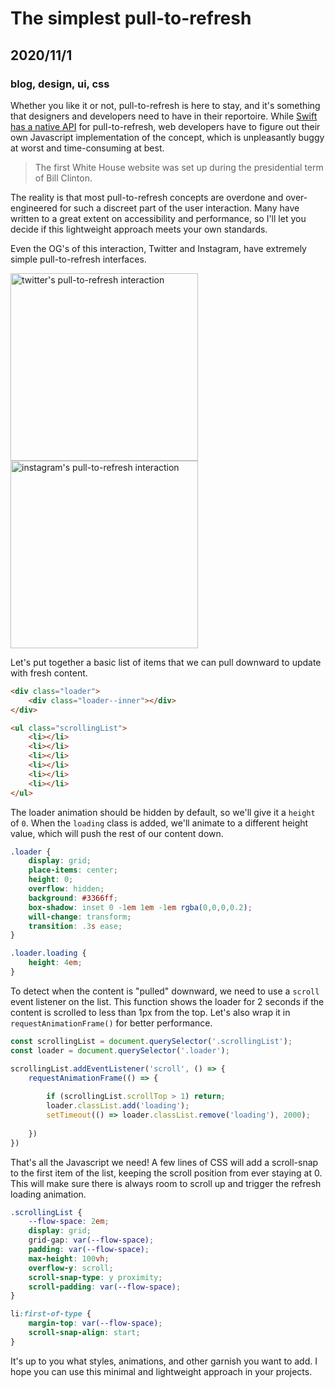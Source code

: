 # The simplest pull-to-refresh
## 2020/11/1
### blog, design, ui, css

Whether you like it or not, pull-to-refresh is here to stay, and it's something that designers and developers need to have in their reportoire.  While [Swift has a native API](https://stackoverflow.com/questions/24475792/how-to-use-pull-to-refresh-in-swift) for pull-to-refresh, web developers have to figure out their own Javascript implementation of the concept, which is unpleasantly buggy at worst and time-consuming at best.

> The first White House website was set up during the presidential term of Bill Clinton.

The reality is that most pull-to-refresh concepts are overdone and over-engineered for such a discreet part of the user interaction. Many have written to a great extent on accessibility and performance, so I'll let you decide if this lightweight approach meets your own standards.

Even the OG's of this interaction, Twitter and Instagram, have extremely simple pull-to-refresh interfaces.
<style>
.example {
	object-position: top;
	height: 300px;
	max-width: 450px;
}
</style>
<div style="display: grid">
	<img style="height: 0;" src="/_images/blog/my-ptr.gif" alt="my simple pull-to-refresh interaction" />
	<img class="example" src="/_images/blog/twitter-ptr.gif" alt="twitter's pull-to-refresh interaction" />
	<img class="example" src="/_images/blog/instagram-ptr.gif" alt="instagram's pull-to-refresh interaction" />
</div>

Let's put together a basic list of items that we can pull downward to update with fresh content.

```html
<div class="loader">
	<div class="loader--inner"></div>
</div>

<ul class="scrollingList">
	<li></li>
	<li></li>
	<li></li>
	<li></li>
	<li></li>
	<li></li>
</ul>
```

The loader animation should be hidden by default, so we'll give it a `height` of `0`. When the `loading` class is added, we'll animate to a different height value, which will push the rest of our content down.

```css
.loader {
	display: grid;
	place-items: center;
	height: 0;
	overflow: hidden;
	background: #3366ff;
	box-shadow: inset 0 -1em 1em -1em rgba(0,0,0,0.2);
	will-change: transform;
	transition: .3s ease;
}

.loader.loading {
	height: 4em;
}
```

To detect when the content is "pulled" downward, we need to use a `scroll` event listener on the list. This function shows the loader for 2 seconds if the content is scrolled to less than 1px from the top. Let's also wrap it in `requestAnimationFrame()` for better performance.

```javascript
const scrollingList = document.querySelector('.scrollingList');
const loader = document.querySelector('.loader');

scrollingList.addEventListener('scroll', () => {
	requestAnimationFrame(() => {
		
		if (scrollingList.scrollTop > 1) return;
		loader.classList.add('loading');
		setTimeout(() => loader.classList.remove('loading'), 2000);
		
	})
})
```

That's all the Javascript we need! A few lines of CSS will add a scroll-snap to the first item of the list, keeping the scroll position from ever staying at 0. This will make sure there is always room to scroll up and trigger the refresh loading animation.

```css
.scrollingList {
	--flow-space: 2em;
	display: grid;
	grid-gap: var(--flow-space);
	padding: var(--flow-space);
	max-height: 100vh;
	overflow-y: scroll;
	scroll-snap-type: y proximity;
	scroll-padding: var(--flow-space);
}

li:first-of-type {
	margin-top: var(--flow-space);
	scroll-snap-align: start;
}
```

<p class="codepen" data-slug-hash="ExaLLNL"></p>

It's up to you what styles, animations, and other garnish you want to add. I hope you can use this minimal and lightweight approach in your projects.